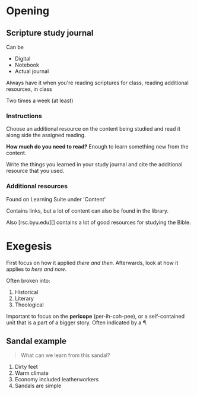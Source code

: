 # Opening

## Scripture study journal
Can be
  * Digital
  * Notebook
  * Actual journal

Always have it when you're reading scriptures for
class, reading additional resources, in class

Two times a week (at least)

### Instructions
Choose an additional resource on the content being
studied and read it along side the assigned
reading.

**How much do you need to read?** Enough to learn
something new from the content.

Write the things you learned in your study journal
and cite the additional resource that you used.

### Additional resources
Found on Learning Suite under 'Content'

Contains links, but a lot of content can also be
found in the library.

Also [rsc.byu.edu][] contains a lot of good
resources for studying the Bible.

# Exegesis

First focus on how it applied *there and
then*. Afterwards, look at how it applies to *here
and now*.

Often broken into:
  1. Historical 
  2. Literary
  3. Theological

Important to focus on the **pericope**
(per-ih-coh-pee), or a self-contained unit that is
a part of a bigger story. Often indicated by a
&para;.

## Sandal example

> What can we learn from this sandal?

  1. Dirty feet
  2. Warm climate
  3. Economy included leatherworkers
  4. Sandals are simple
